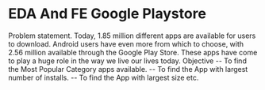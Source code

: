 # EDA And FE Google Playstore
Problem statement. Today, 1.85 million different apps are available for users to download. Android users have even more from which to choose, with 2.56 million available through the Google Play Store. These apps have come to play a huge role in the way we live our lives today.
Objective
-- To find the Most Popular Category apps available.
-- To find the App with largest number of installs.
-- To find the App with largest size etc.
